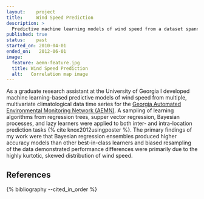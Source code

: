 ```yaml
---
layout:    project
title:     Wind Speed Prediction
description: >
  Predictive machine learning models of wind speed from a dataset spanning more than 20 years of hourly observations of dozens of environmental variables from hundreds of automated monitoring stations in support of a USDA Risk Management Agency grant project.
published: true
status:    past
started_on: 2010-04-01
ended_on:   2012-06-01
image:
  feature: aemn-feature.jpg
  title: Wind Speed Prediction
  alt:   Correlation map image
---
```

As a graduate research assistant at the University of Georgia I developed machine learning-based predictive models of wind speed from multiple, multivariate climatological data time series for the [Georgia Automated Environmental Monitoring Network (AEMN)](http://www.weather.uga.edu/). A sampling of learning algorithms from regression trees, supper vector regression, Bayesian processes, and lazy learners were applied to both inter- and intra-location prediction tasks {% cite knox2012usingposter %}. The primary findings of my work were that Bayesian regression ensembles produced higher accuracy models than other best-in-class learners and biased resampling of the data demonstrated performance differences were primarily due to the highly kurtotic, skewed distribution of wind speed.

References
----------

{% bibliography --cited_in_order %}